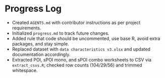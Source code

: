 # Progress Log

- Created `AGENTS.md` with contributor instructions as per project requirements.
- Initialized `progress.md` to track future changes.
- Added rule that code should be uncommented, use base R, avoid extra packages, and stay simple.
- Replaced dataset with `data characteristics v3.xlsx` and updated documentation accordingly.
- Extracted POI, sPOI mono, and sPOI combo worksheets to CSV via `extract_csvs.R`; checked row counts (104/29/56) and trimmed whitespace.
